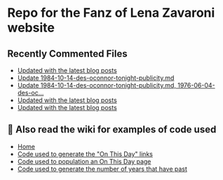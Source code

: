 # Repo for the Fanz of Lena Zavaroni website

## Recently Commented Files
<!-- BLOG-POST-LIST:START -->
- [Updated with the latest blog posts](https://github.com/FanzOfLenaZavaroni/fanzoflenazavaroni.github.io/commit/e467200c9fe00de1008ebdc962026081ec09d428)
- [Update 1984-10-14-des-oconnor-tonight-publicity.md](https://github.com/FanzOfLenaZavaroni/fanzoflenazavaroni.github.io/commit/22d2c89bbbf86e44fe3cd3829b15fb3b246845f4)
- [Update 1984-10-14-des-oconnor-tonight-publicity.md, 1976-06-04-des-oc…](https://github.com/FanzOfLenaZavaroni/fanzoflenazavaroni.github.io/commit/b0d739bfba6769b6a08b9a9ed4e67987e366a41f)
- [Updated with the latest blog posts](https://github.com/FanzOfLenaZavaroni/fanzoflenazavaroni.github.io/commit/8dada5d7ecc17acec03836bf61ac4ddaabace73c)
- [Updated with the latest blog posts](https://github.com/FanzOfLenaZavaroni/fanzoflenazavaroni.github.io/commit/8cb14d75de00272629d84d82d83ce2f3b8addb73)
<!-- BLOG-POST-LIST:END -->

## :notebook: Also read the wiki for examples of code used
* [Home](https://github.com/FanzOfLenaZavaroni/fanzoflenazavaroni.github.io/wiki)
* [Code used to generate the "On This Day" links](https://github.com/FanzOfLenaZavaroni/fanzoflenazavaroni.github.io/wiki/On-This-Day-Code)
* [Code used to population an On This Day page](https://github.com/FanzOfLenaZavaroni/fanzoflenazavaroni.github.io/wiki/Code-used-to-population-an-On-This-Day-page)
* [Code used to generate the number of years that have past](https://github.com/FanzOfLenaZavaroni/fanzoflenazavaroni.github.io/wiki/Number-of-years-gone-by-code)
